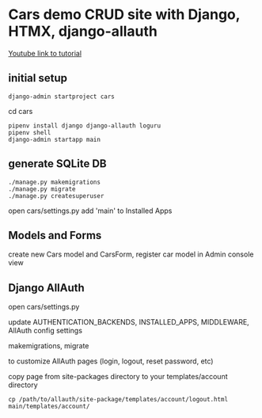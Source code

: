 # Cars demo CRUD site with Django, HTMX, django-allauth

[Youtube link to tutorial](https://youtu.be/ey0jYO2amZM?si=g05MZmJIKcKFMwJ4)



## initial setup

    django-admin startproject cars

cd cars

    pipenv install django django-allauth loguru
    pipenv shell
    django-admin startapp main

## generate SQLite DB

    ./manage.py makemigrations
    ./manage.py migrate
    ./manage.py createsuperuser

open cars/settings.py add 'main' to Installed Apps

## Models and Forms

create new Cars model and CarsForm, register car model in Admin console view

## Django AllAuth

open cars/settings.py

update AUTHENTICATION_BACKENDS, INSTALLED_APPS, MIDDLEWARE, AllAuth config settings

makemigrations, migrate


to customize AllAuth pages (login, logout, reset password, etc)

copy page from site-packages directory to your templates/account directory

    cp /path/to/allauth/site-package/templates/account/logout.html main/templates/account/

